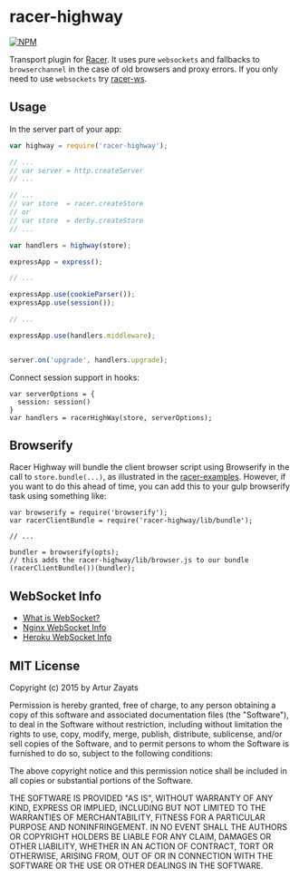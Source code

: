# racer-highway
[![NPM](https://nodei.co/npm/racer-highway.png?downloads=true)](https://nodei.co/npm/racer-highway/)

Transport plugin for [Racer](https://github.com/codeparty/racer). It uses pure `websockets` and fallbacks to `browserchannel` in the case of old browsers and proxy errors. If you only need to use `websockets` try [racer-ws](https://github.com/derbyparty/racer-ws).

## Usage

In the server part of your app:

```js
var highway = require('racer-highway'); 

// ...
// var server = http.createServer
// ...

// ...
// var store  = racer.createStore 
// or
// var store  = derby.createStore
// ...

var handlers = highway(store);

expressApp = express();

// ...

expressApp.use(cookieParser());
expressApp.use(session());

// ...

expressApp.use(handlers.middleware);


server.on('upgrade', handlers.upgrade);
```

Connect session support in hooks:
```
var serverOptions = {
  session: session()
}
var handlers = racerHighWay(store, serverOptions);
```

## Browserify

Racer Highway will bundle the client browser script using Browserify in the
call to `store.bundle(...)`, as illustrated in the
[racer-examples](https://github.com/derbyjs/racer-examples).  However, if you
want to do this ahead of time, you can add this to your gulp browserify task
using something like:

```
var browserify = require('browserify');
var racerClientBundle = require('racer-highway/lib/bundle');

// ...

bundler = browserify(opts);
// this adds the racer-highway/lib/browser.js to our bundle
(racerClientBundle())(bundler);
```

## WebSocket Info

* [What is WebSocket?](https://www.websocket.org/)
* [Nginx WebSocket Info](http://nginx.org/en/docs/http/websocket.html)
* [Heroku WebSocket Info](https://devcenter.heroku.com/articles/websockets)

## MIT License
Copyright (c) 2015 by Artur Zayats

Permission is hereby granted, free of charge, to any person obtaining a copy
of this software and associated documentation files (the "Software"), to deal
in the Software without restriction, including without limitation the rights
to use, copy, modify, merge, publish, distribute, sublicense, and/or sell
copies of the Software, and to permit persons to whom the Software is
furnished to do so, subject to the following conditions:

The above copyright notice and this permission notice shall be included in
all copies or substantial portions of the Software.

THE SOFTWARE IS PROVIDED "AS IS", WITHOUT WARRANTY OF ANY KIND, EXPRESS OR
IMPLIED, INCLUDING BUT NOT LIMITED TO THE WARRANTIES OF MERCHANTABILITY,
FITNESS FOR A PARTICULAR PURPOSE AND NONINFRINGEMENT. IN NO EVENT SHALL THE
AUTHORS OR COPYRIGHT HOLDERS BE LIABLE FOR ANY CLAIM, DAMAGES OR OTHER
LIABILITY, WHETHER IN AN ACTION OF CONTRACT, TORT OR OTHERWISE, ARISING FROM,
OUT OF OR IN CONNECTION WITH THE SOFTWARE OR THE USE OR OTHER DEALINGS IN
THE SOFTWARE.
